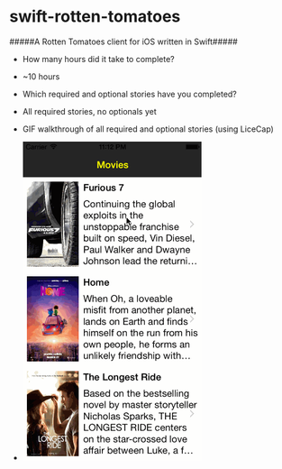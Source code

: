 # swift-rotten-tomatoes
#####A Rotten Tomatoes client for iOS written in Swift#####

 - How many hours did it take to complete?

  - ~10 hours

 - Which required and optional stories have you completed?
  - All required stories, no optionals yet
 - GIF walkthrough of all required and optional stories (using LiceCap)
  - ![GIF of app in use](https://github.com/mattjcline/swift-rotten-tomatoes/blob/master/tomate-user-stories.gif?raw=true)
